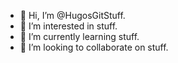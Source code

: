 - 👋 Hi, I’m @HugosGitStuff.
- 👀 I’m interested in stuff.
- 🌱 I’m currently learning stuff.
- 💞️ I’m looking to collaborate on stuff.
